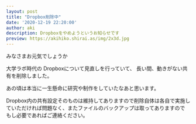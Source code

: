 ```yaml
---
layout: post
title: "Dropbox削除中"
date: '2020-12-19 22:20:00'
author: aki
description: Dropboxをやめようというお知らせです
preview: https://akihiko.shirai.as/img/2x3d.jpg
---
```


みなさまお元気でしょうか

大学ラボ時代の
Dropboxについて見直しを行っていて、
長い間、動きがない共有を削除しました。

あの頃は本当に一生懸命に研究や制作をしていたなあと思います。

Dropbox内の共有設定そのものは維持してありますので削除自体は各自で実施していただければ問題なく、またファイルのバックアップは取ってありますので
もし必要であればご連絡ください。

